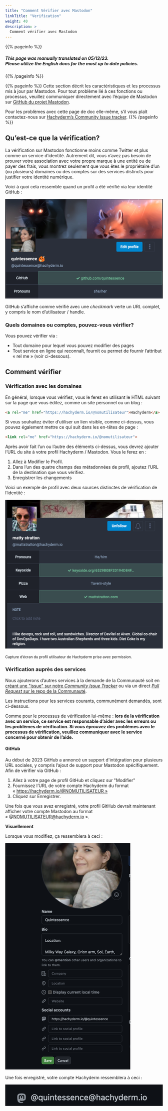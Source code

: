 ```yaml
---
title: "Comment Vérifier avec Mastodon"
linkTitle: "Verification"
weight: 40
description: >
  Comment vérifier avec Mastodon
---
```


{{% pageinfo %}}
<h5 class="text-center">This page was manually translated on 05/12/23. </br>Please utilize the English docs for the most up to date policies.</h5>
{{% /pageinfo %}}

{{% pageinfo %}}
Cette section décrit les caractéristiques et les processus mis à jour par Mastodon. Pour tout problème lié à ces fonctions ou processus, veuillez communiquer directement avec l’équipe de Mastodon sur [GitHub du projet Mastodon](https://github.com/mastodon/mastodon).

Pour les problèmes avec cette page de doc elle-même, s’il vous plaît contactez-nous sur [Hachyderm’s Community Issue tracker](https://github.com/hachyderm/community/issues).
{{% /pageinfo %}}

## Qu’est-ce que la vérification?

La vérification sur Mastodon fonctionne moins comme Twitter et plus comme un service d’identité. Autrement dit, vous n’avez pas besoin de prouver votre association avec votre propre marque à une entité ou de payer des frais, vous montrez seulement que vous êtes le propriétaire d’un (ou plusieurs) domaines ou des comptes sur des services distincts pour justifier votre identité numérique.

Voici à quoi cela ressemble quand un profil a été vérifié via leur identité GitHub :

<img src="mastodon-verification-profile-quintessence.png"
     alt="Capture d’écran du profil pour l'utilisatrice quintessence, montrant avatar, en-tête et pertinemment le champ vérifié URL GitHub qui est mis en évidence en vert et a une coche 'checkmark' verte à côté de l’URL." />

GitHub s’affiche comme vérifié avec une _checkmark_ verte un URL complet, y compris le nom d’utilisateur / handle.

### Quels domaines ou comptes, pouvez-vous vérifier?

Vous pouvez vérifier via :

* Tout domaine pour lequel vous pouvez modifier des pages
* Tout service en ligne qui reconnaît, fournit ou permet de fournir l’attribut « rel me » (voir ci-dessous).

## Comment vérifier

### Vérification avec les domaines

En général, lorsque vous vérifiez, vous le ferez en utilisant le HTML suivant sur la page que vous éditez, comme un site personnel ou un blog :

```html
<a rel="me" href="https://hachyderm.io/@nomutilisateur">Hachyderm</a>
```

Si vous souhaitez éviter d’utiliser un lien visible, comme ci-dessus, vous pouvez également mettre ce qui suit dans les en-têtes de page :

```html
<link rel="me" href="https://hachyderm.io/@nomutilisateur">
```

Après avoir fait l’un ou l’autre des éléments ci-dessus, vous devrez ajouter l’URL du site à votre profil Hachyderm / Mastodon. Vous le ferez en :

1. Allez à Modifier le Profil.
2. Dans l’un des quatre champs des métadonnées de profil, ajoutez l’URL de la destination que vous vérifiez.
3. Enregistrer les changements

Voici un exemple de profil avec deux sources distinctes de vérification de l’identité :

<img src="mastodon-verification-profile-matt-stratton.png"
     alt="Capture d’écran du profil de l’utilisateur Matty Stratton, utilisé avec permission, montrant deux sources de vérification d’URL. L’un est son propre site web, mattstratton.com et l’autre est son compte Keyoxide. Les deux sont surlignés en vert avec des _checkmarks_ vertes à côté de l’URL pour montrer qu’ils sont vérifiés." />

<small>Capture d’écran du profil utilisateur de Hachyderm prise avec permission.</small>

### Vérification auprès des services

Nous ajouterons d’autres services à la demande de la Communauté soit en
[créant une "issue" sur notre _Community Issue Tracker_](https://github.com/hachyderm/community/issues) ou via un direct [_Pull Request_ sur le repo de la Communauté](https://github.com/hachyderm/community/pulls).

Les instructions pour les services courants, communément demandés, sont ci-dessous.

Comme pour le processus de vérification lui-même : **lors de la vérification avec un service, ce service est responsable d’aider avec les erreurs ou les problèmes de vérification. Si vous éprouvez des problèmes avec le processus de vérification, veuillez communiquer avec le service concerné pour obtenir de l’aide.**

#### GitHub

Au début de 2023 GitHub a annoncé un support d'intégration pour plusieurs URL sociales, y compris l’ajout de support pour Mastodon spécifiquement. Afin de vérifier via GitHub :

1. Allez à votre page de profil GitHub et cliquez sur "Modifier"
1. Fournissez l’URL de votre compte Hachyderm du format </br>« https://hachyderm.io/@NOMUTILISATEUR »
1. Cliquez sur Enregistrer.

Une fois que vous avez enregistré, votre profil GitHub devrait maintenant afficher votre compte Mastodon au format « @NOMUTILISATEUR@hachyderm.io ».

**Visuellement**

Lorsque vous modifiez, ça ressemblera à ceci :

<img src="mastodon-github-verification-edit-2023-change.png"
     alt="Capture d’écran des champs modifiables sur le profil GitHub de Quintessence. Spécifiquement sous les champs sociaux l’URL complet, pour son compte Hachyderm, du modèle https://hachyderm.io/@USERNAME, est fourni."
	 width="400px"/>

Une fois enregistré, votre compte Hachyderm ressemblera à ceci :

<img src="mastodon-github-verification-saved-2023-change.png"
     alt="Capture d’écran uniquement du _handle_ Mastodon rendue après enregistrement de la modification, au format @nomUTILISATEUR@hachyderm.io" />

